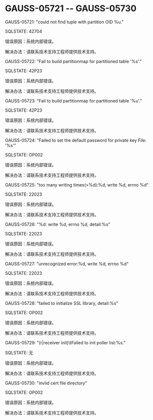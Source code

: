 # GAUSS-05721 -- GAUSS-05730

GAUSS-05721: "could not find tuple with partition OID %u."

SQLSTATE: 42704

错误原因：系统内部错误。

解决办法：请联系技术支持工程师提供技术支持。

GAUSS-05722: "Fail to build partitionmap for partitioned table '%s'."

SQLSTATE: 42P23

错误原因：系统内部错误。

解决办法：请联系技术支持工程师提供技术支持。

GAUSS-05723: "Fail to build partitionmap for partitioned table '%u'."

SQLSTATE: 42P23

错误原因：系统内部错误。

解决办法：请联系技术支持工程师提供技术支持。

GAUSS-05724: "Failed to set the default password for private key File: '%s'"

SQLSTATE: OP002

错误原因：系统内部错误。

解决办法：请联系技术支持工程师提供技术支持。

GAUSS-05725: "too many writing times\(\>%d\):%d, write %d, errno %d"

SQLSTATE: 22023

错误原因：系统内部错误。

解决办法：请联系技术支持工程师提供技术支持。

GAUSS-05726: "%d: write %d, errno %d, detail:%s"

SQLSTATE: 22023

错误原因：系统内部错误。

解决办法：请联系技术支持工程师提供技术支持。

GAUSS-05727: "unrecognized error:%d, write %d, errno %d"

SQLSTATE: 22023

错误原因：系统内部错误。

解决办法：请联系技术支持工程师提供技术支持。

GAUSS-05728: "failed to initialize SSL library, detail:%s"

SQLSTATE: OP002

错误原因：系统内部错误。

解决办法：请联系技术支持工程师提供技术支持。

GAUSS-05729: "(r|receiver init)\tFailed to init poller list:%s."

SQLSTATE: 无

错误原因：系统内部错误。

解决办法：请联系技术支持工程师提供技术支持。

GAUSS-05730: "invlid cert file directory"

SQLSTATE: OP002

错误原因：系统内部错误。

解决办法：请联系技术支持工程师提供技术支持。

